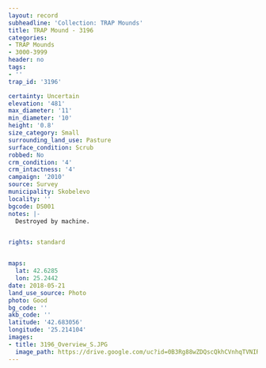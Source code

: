 ```yaml
---
layout: record
subheadline: 'Collection: TRAP Mounds'
title: TRAP Mound - 3196
categories:
- TRAP Mounds
- 3000-3999
header: no
tags:
- ''
trap_id: '3196'

certainty: Uncertain
elevation: '481'
max_diameter: '11'
min_diameter: '10'
height: '0.8'
size_category: Small
surrounding_land_use: Pasture
surface_condition: Scrub
robbed: No
crm_condition: '4'
crm_intactness: '4'
campaign: '2010'
source: Survey
municipality: Skobelevo
locality: ''
bgcode: DS001
notes: |-
  Destroyed by machine.


rights: standard


maps:
  lat: 42.6285
  lon: 25.2442
date: 2018-05-21
land_use_source: Photo
photo: Good
bg_code: ''
akb_code: ''
latitude: '42.683056'
longitude: '25.214104'
images:
- title: 3196_Overview_S.JPG
  image_path: https://drive.google.com/uc?id=0B3Rg88wZDQscQkhCVnhqTVNIRVk
---
```

